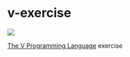 # v-exercise

![](https://github.com/takkyuuplayer/v-exercise/workflows/CI/badge.svg)

[The V Programming Language](https://vlang.io/) exercise